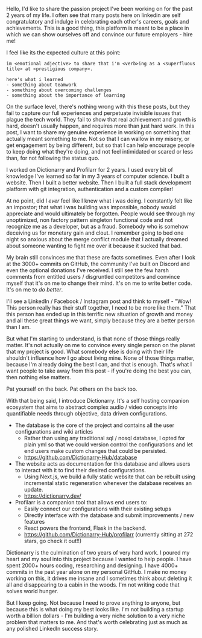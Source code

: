 Hello, I'd like to share the passion project I've been working on for the past 2 years of my life. I often see that many posts here on linkedin are self congratulatory and indulge in celebrating each other's careers, goals and achievements. This is a good thing, this platform is meant to be a place in which we can show ourselves off and convince our future employers - hire me! 

I feel like its the expected culture at this point:

```
im <emotional adjective> to share that i'm <verb>ing as a <superfluous title> at <prestigious company>.

here's what i learned
- something about teamwork
- something about overcoming challenges
- something about the importance of learning
```

On the surface level, there's nothing wrong with this these posts, but they fail to capture our full experiences and perpetuate invisible issues that plague the tech world. They fail to show that real achievement and growth is hard, doesn't usually happen, and requires more than just hard work. In this post, I want to share my genuine experience in working on something that actually meant something to me. Not so that I can wallow in my misery, or get engagement by being different, but so that I can help encourage people to keep doing what they're doing, and not feel intimidated or scared or less than, for not following the status quo. 

I worked on Dictionarry and Profilarr for 2 years. I used every bit of knowledge I've learned so far in my 3 years of computer science. I built a website. Then I built a better website. Then I built a full stack development platform with git integration, authentication and a custom compiler!

At no point, did I *ever* feel like I knew what i was doing. I constantly felt like an impostor; that what i was building was impossible, nobody would appreciate and would ultimately be forgotten. People would see through my unoptimized, non factory pattern singleton functional code and not recognize me as a developer, but as a fraud. Somebody who is somehow deceiving us for monetary gain and clout. I remember going to bed one night so anxious about the merge conflict module that I actually dreamed about someone wanting to fight me over it because it sucked that bad. 

My brain still convinces me that these are facts sometimes. Even after I look at the 3000+ commits on GitHub, the community I've built on Discord and even the optional donations I've received. I still see the few harsh comments from entitled users / disgruntled competitors and convince myself that it's on me to change their mind. It's on me to write better code. It's on me to *do better*. 

I'll see a LinkedIn / Facebook / Instagram post and think to myself - "Wow! This person really has their stuff together, I need to be more like them." That this person has ended up in this terrific new situation of growth and money and all these great things we want, simply because they are a better person than I am. 

But what I'm starting to understand, is that none of those things really matter. It's not actually on me to convince every single person on the planet that my project is good. What somebody else is doing with their life shouldn't influence how I go about living mine. None of those things matter, because I'm already doing the best I can, and that is enough. That's what I want people to take away from this post - if you're doing the best you can, then nothing else matters. 

Pat yourself on the back. Pat others on the back too. 

With that being said, I introduce Dictionarry. It's a self hosting companion ecosystem that aims to abstract complex audio / video concepts into quantifiable needs through objective, data driven configurations. 

- The database is the core of the project and contains all the user configurations and wiki articles
	- Rather than using any traditional sql / nosql database, I opted for plain yml so that we could version control the configurations and let end users make custom changes that could be persisted. 
	- https://github.com/Dictionarry-Hub/database
- The website acts as documentation for this database and allows users to interact with it to find their desired configurations.
	- Using Next.js, we build a fully static website that can be rebuilt using incremental static regeneration whenever the database receives an update.  
	- https://dictionarry.dev/
- Profilarr is a companion tool that allows end users to:
	- Easily connect our configurations with their existing setups
	- Directly interface with the database and submit improvements / new features
	- React powers the frontend, Flask in the backend. 
	- https://github.com/Dictionarry-Hub/profilarr (currently sitting at 272 stars, go check it out!!)

Dictionarry is the culmination of two years of very hard work. I poured my heart and my soul into this project because I wanted to help people. I have spent 2000+ hours coding, researching and designing. I have 4000+ commits in the past year alone on my personal GitHub. I make no money working on this, it drives me insane and I sometimes think about deleting it all and disappearing to a cabin in the woods. I'm not writing code that solves world hunger.

But I keep going. Not because I need to prove anything to anyone, but because this is what doing my best looks like. I'm not building a startup worth a billion dollars - I'm building a very niche solution to a very niche problem that matters to me. And that's worth celebrating just as much as any polished LinkedIn success story.